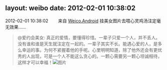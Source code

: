 layout: weibo
date: 2012-02-01 10:38:02
---
<meta name="referrer" content="no-referrer" />

2012-02-01 10:38:02  &nbsp;&nbsp;&nbsp;&nbsp;&nbsp;&nbsp; 来自 <a href="http://app.weibo.com/t/feed/l4RWD" rel="nofollow">Weico.Android</a>
挂美女图片去喂心灵鸡汤注定毫无效果……
>  @爱约会美女: 真正的爱情，要懂得珍惜。一辈子只爱一个人，并不丢人。没有谁和谁是天生就注定在一起的。一辈子其实不长。能遇心爱的人，是多么幸运的事。为何不紧握着他的手呢。心里明明知道，除了他外还会有更优秀的人出现，可是一个人不能这么贪心的。一颗心需要另一颗心坦诚相待，这样才可以幸福！ ​​​
>  ![图片](https://ww3.sinaimg.cn/large/6a8e91c3jw1dpmkflm7bxj.jpg)
